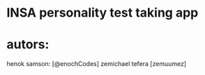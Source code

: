 # INSA personality test taking app
# autors:
  henok samson: [@enochCodes]
  zemichael tefera [zemuumez]
